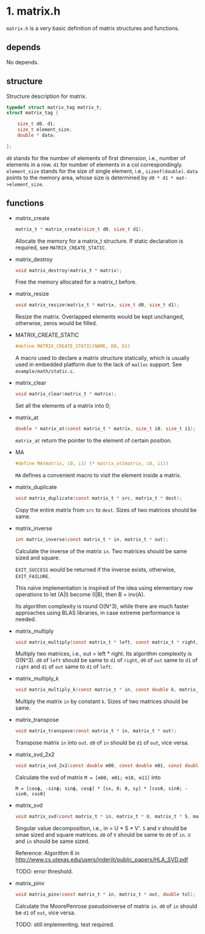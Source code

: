 # 1. matrix.h
`matrix.h` is a very basic definition of matrix structures and functions.

## depends
No depends.

## structure
Structure description for matrix.

```C
typedef struct matrix_tag matrix_t;
struct matrix_tag {

	size_t d0, d1;
	size_t element_size;
	double * data;

};
```
`d0` stands for the number of elements of first dimension, i.e., number of elements in a row. `d1` for number of elements in a col correspondingly. `element_size` stands for the size of single element, i.e., `sizeof(double)`. `data` points to the memory area, whose size is determined by `d0 * d1 * mat->element_size`.

## functions
* matrix_create
   ```C
   matrix_t * matrix_create(size_t d0, size_t d1);
   ```
   Allocate the memory for a matrix_t structure. If static declaration is required, see `MATRIX_CREATE_STATIC`.

* matrix_destroy
   ```C
   void matrix_destroy(matrix_t * matrix);
   ```
   Free the memory allocated for a matrix_t before.

* matrix_resize
   ```C
   void matrix_resize(matrix_t * matrix, size_t d0, size_t d1);
   ```
   Resize the matrix. Overlapped elements would be kept unchanged, otherwise, zeros would be filled.

* MATRIX_CREATE_STATIC
   ```C
   #define MATRIX_CREATE_STATIC(NAME, D0, D1)
   ```
   A macro used to declare a matrix structure statically, which is usually used in embedded platform due to the lack of `malloc` support. See `example/math/static.c`.

* matrix_clear
   ```C
   void matrix_clear(matrix_t * matrix);
   ```
   Set all the elements of a matrix into 0;

* matrix_at
   ```C
   double * matrix_at(const matrix_t * matrix, size_t i0, size_t i1);
   ```
   `matrix_at` return the pointer to the element of certain position.

* MA
   ```C
   #define MA(matrix, i0, i1) (* matrix_at(matrix, i0, i1))
   ```
   `MA` defines a convenient macro to visit the element inside a matrix.

* matrix_duplicate
   ```C
   void matrix_duplicate(const matrix_t * src, matrix_t * dest);
   ```
   Copy the entire matrix from `src` to `dest`. Sizes of two matrices should be same.

* matrix_inverse
   ```C
   int matrix_inverse(const matrix_t * in, matrix_t * out);
   ```
   Calculate the inverse of the matrix `in`. Two matrices should be same sized and square.

   `EXIT_SUCCESS` would be returned if the inverse exists, otherwise, `EXIT_FAILURE`.

   This naïve implementation is inspired of the idea using elementary row operations to let (A|I) become (I|B), then B = inv(A).

   Its algorithm complexity is round O(N^3), while there are much faster approaches using BLAS libraries, in case extreme performance is needed.

* matrix_multiply
   ```C
   void matrix_multiply(const matrix_t * left, const matrix_t * right, matrix_t * out);
   ```
   Multiply two matrices, i.e., out = left * right. Its algorithm complexity is O(N^3). `d0` of `left` should be same to `d1` of `right`, `d0` of `out` same to `d1` of `right` and `d1` of `out` same to `d1` of `left`.

* matrix_multiply_k
   ```C
   void matrix_multiply_k(const matrix_t * in, const double k, matrix_t * out);
   ```
   Multiply the matrix `in` by constant `k`. Sizes of two matrices should be same.

* matrix_transpose
   ```C
   void matrix_transpose(const matrix_t * in, matrix_t * out);
   ```
   Transpose matrix `in` into `out`. `d0` of `in` should be `d1` of `out`, vice versa.

* matrix_svd_2x2
   ```C
   void matrix_svd_2x2(const double m00, const double m01, const double m10, const double m11, double * sx, double * sy, double * phi, double * theta);
   ```
   Calculate the svd of matrix `M = [m00, m01; m10, m11]` into

   `M = [cosϕ, -sinϕ; sinϕ, cosϕ] * [sx, 0; 0, sy] * [cosθ, sinθ; -sinθ, cosθ]`

* matrix_svd
   ```C
   void matrix_svd(const matrix_t * in, matrix_t * U, matrix_t * S, matrix_t * V);
   ```
   Singular value decomposition, i.e., in = U * S * V'. `S` and `V` should be smae sized and square matrices. `d0` of `V` should be same to `d0` of `in`. `U` and `in` should be same sized.

   Reference: Algorithm 6 in http://www.cs.utexas.edu/users/inderjit/public_papers/HLA_SVD.pdf

   TODO: error threshold.

* matrix_pinv
   ```C
   void matrix_pinv(const matrix_t * in, matrix_t * out, double tol);
   ```
   Calculate the MoorePenrose pseudoinverse of matrix `in`. `d0` of `in` should be `d1` of `out`, vice versa.

   TODO: still implementing. test required.